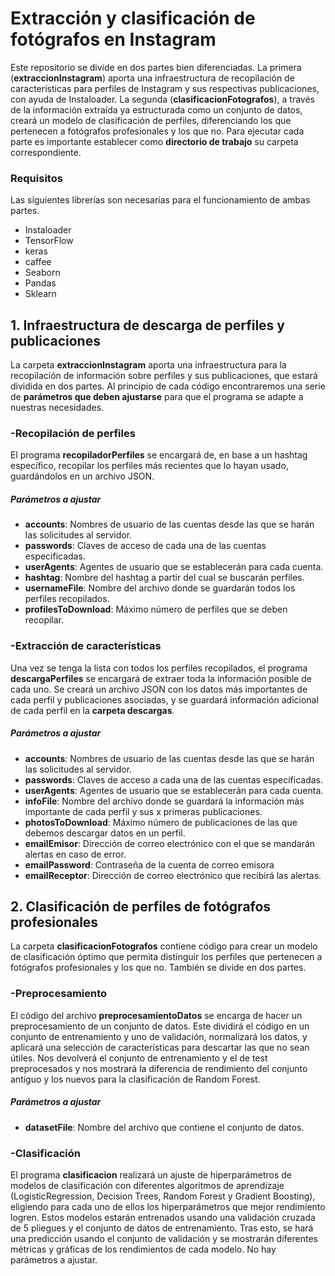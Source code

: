 # Extracción y clasificación de fotógrafos en Instagram

Este repositorio se divide en dos partes bien diferenciadas. La primera (**extraccionInstagram**) aporta una infraestructura de recopilación de características para perfiles de Instagram y sus respectivas publicaciones, con ayuda de Instaloader. La segunda (**clasificacionFotografos**), a través de la información extraída ya estructurada como un conjunto de datos, creará un modelo de clasificación de perfiles, diferenciando los que pertenecen a fotógrafos profesionales y los que no. Para ejecutar cada parte es importante establecer como **directorio de trabajo** su carpeta correspondiente.

### Requisitos

Las siguientes librerías son necesarias para el funcionamiento de ambas partes.
  - Instaloader
  - TensorFlow
  - keras
  - caffee
  - Seaborn
  - Pandas
  - Sklearn

## 1. Infraestructura de descarga de perfiles y publicaciones

La carpeta **extraccionInstagram** aporta una infraestructura para la recopilación de información sobre perfiles y sus publicaciones, que estará dividida en dos partes. Al principio de cada código encontraremos una serie de **parámetros que deben ajustarse** para que el programa se adapte a nuestras necesidades.

### -Recopilación de perfiles 
El programa **recopiladorPerfiles** se encargará de, en base a un hashtag específico, recopilar los perfiles más recientes que lo hayan usado, guardándolos en un archivo JSON.
##### Parámetros a ajustar

- **accounts**: Nombres de usuario de las cuentas desde las que se harán las solicitudes al servidor.
- **passwords**: Claves de acceso de cada una de las cuentas especificadas.
- **userAgents**: Agentes de usuario que se establecerán para cada cuenta.
- **hashtag**: Nombre del hashtag a partir del cual se buscarán perfiles.
- **usernameFile**: Nombre del archivo donde se guardarán todos los perfiles recopilados.
- **profilesToDownload**: Máximo número de perfiles que se deben recopilar.
    


### -Extracción de características
Una vez se tenga la lista con todos los perfiles recopilados, el programa **descargaPerfiles** se encargará de extraer toda la información posible de cada uno. Se creará un archivo JSON con los datos más importantes de cada perfil y publicaciones asociadas, y se guardará información adicional de cada perfil en la **carpeta descargas**.

##### Parámetros a ajustar

- **accounts**: Nombres de usuario de las cuentas desde las que se harán las solicitudes al servidor.
- **passwords**: Claves de acceso a cada una de las cuentas especificadas.
- **userAgents**: Agentes de usuario que se establecerán para cada cuenta.
- **infoFile**: Nombre del archivo donde se guardará la información más importante de cada perfil y sus x primeras publicaciones.
- **photosToDownload**: Máximo número de publicaciones de las que debemos descargar datos en un perfil.
- **emailEmisor**: Dirección de correo electrónico con el que se mandarán alertas en caso de error.
- **emailPassword**: Contraseña de la cuenta de correo emisora
- **emailReceptor**: Dirección de correo electrónico que recibirá las alertas.

## 2. Clasificación de perfiles de fotógrafos profesionales

La carpeta **clasificacionFotografos** contiene código para crear un modelo de clasificación óptimo que permita distinguir los perfiles que pertenecen a fotógrafos profesionales y los que no. También se divide en dos partes.

### -Preprocesamiento

El código del archivo **preprocesamientoDatos** se encarga de hacer un preprocesamiento de un conjunto de datos. Este dividirá el código en un conjunto de entrenamiento y uno de validación, normalizará los datos, y aplicará una selección de características para descartar las que no sean útiles. Nos devolverá el conjunto de entrenamiento y el de test preprocesados y nos mostrará la diferencia de rendimiento del conjunto antiguo y los nuevos para la clasificación de Random Forest.

##### Parámetros a ajustar

- **datasetFile**: Nombre del archivo que contiene el conjunto de datos.

### -Clasificación

El programa **clasificacion** realizará un ajuste de hiperparámetros de modelos de clasificación con diferentes algoritmos de aprendizaje (LogisticRegression, Decision Trees, Random Forest y Gradient Boosting), eligiendo para cada uno de ellos los hiperparámetros que mejor rendimiento logren. Estos modelos estarán entrenados usando una validación cruzada de 5 pliegues y el conjunto de datos de entrenamiento. Tras esto, se hará una predicción usando el conjunto de validación y se mostrarán diferentes métricas y gráficas de los rendimientos de cada modelo. No hay parámetros a ajustar.
